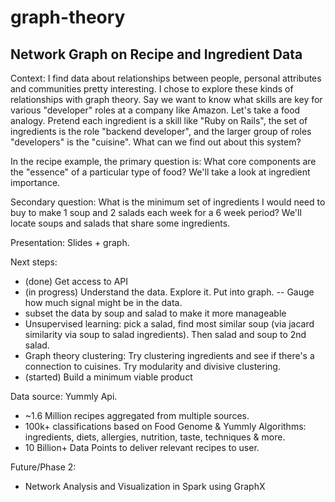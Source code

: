 # graph-theory

## Network Graph on Recipe and Ingredient Data ##
Context: I find data about relationships between people, personal attributes and communities pretty interesting. I chose to explore these kinds of relationships with graph theory. Say we want to know what skills are key for various "developer" roles at a company like Amazon. Let's take a food analogy. Pretend each ingredient is a skill like "Ruby on Rails", the set of ingredients is the role "backend developer", and the larger group of roles "developers" is the "cuisine". What can we find out about this system?  

In the recipe example, the primary question is: What core components are the "essence" of a particular type of food? 
We'll take a look at ingredient importance. 

Secondary question: What is the minimum set of ingredients I would need to buy to make 1 soup and 2 salads each week for a 6 week period? We'll locate soups and salads that share some ingredients. 

Presentation: Slides + graph.

Next steps:
- (done) Get access to API
- (in progress) Understand the data. Explore it. Put into graph.
-- Gauge how much signal might be in the data.
- subset the data by soup and salad to make it more manageable 
- Unsupervised learning: pick a salad, find most similar soup (via jacard similarity via soup to salad ingredients). Then salad and soup to 2nd salad.  
- Graph theory clustering: Try clustering ingredients and see if there's a connection to cuisines. Try modularity and divisive clustering.   
- (started) Build a minimum viable product

Data source: Yummly Api. 
- ~1.6 Million recipes aggregated from multiple sources. 
- 100k+ classifications based on Food Genome & Yummly Algorithms: ingredients, diets, allergies, nutrition, taste, techniques & more. 
- 10 Billion+ Data Points to deliver relevant recipes to user.

Future/Phase 2:
- Network Analysis and Visualization in Spark using GraphX 
